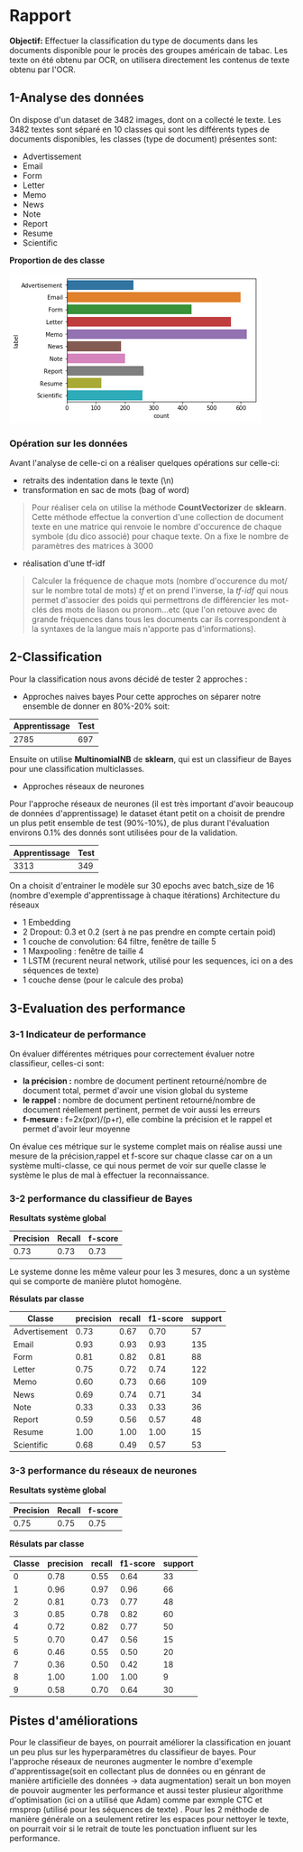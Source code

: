# Rapport

**Objectif:**
Effectuer la classification du type de documents dans les documents disponible pour le procès des groupes américain de tabac. Les texte on été obtenu par OCR, on utilisera directement les contenus de texte obtenu par l'OCR.

## 1-Analyse des données

On dispose d'un dataset de 3482 images, dont on a collecté le texte. Les 3482 textes sont séparé en 10 classes qui sont les différents types de documents disponibles, les classes (type de document) présentes sont:
* Advertissement
* Email
* Form
* Letter
* Memo
* News
* Note
* Report
* Resume
* Scientific


**Proportion de des classe**

![Image proportion de chaque classe](https://github.com/Rouen-NLP/final-lab-EstelleAlemy/blob/master/images/plot.png)

### Opération sur les données 

Avant l'analyse de celle-ci on a réaliser quelques opérations sur celle-ci:

* retraits des indentation dans le texte (\n)
* transformation en sac de mots (bag of word) 
>Pour réaliser cela on utilise la méthode **CountVectorizer** de **sklearn**. Cette méthode effectue la convertion d'une collection de document texte en une matrice qui renvoie le nombre d'occurence de chaque symbole (du dico associé) pour chaque texte. On a fixe le nombre de paramètres des matrices à 3000
* réalisation d'une tf-idf
>Calculer la fréquence de chaque mots (nombre d'occurence du mot/ sur le nombre total de mots) *tf* et on prend l'inverse, la *tf-idf* qui nous permet d'associer des poids qui permettrons de différencier les mot-clés des mots de liason ou pronom...etc (que l'on retouve avec de grande fréquences dans tous les documents car ils correspondent à la syntaxes de la langue mais n'apporte pas d'informations).

## 2-Classification

Pour la classification nous avons décidé de tester 2 approches :
* Approches naives bayes
Pour cette approches on séparer notre ensemble de donner en 80%-20% soit:

Apprentissage | Test
--------------|-------------------
2785 | 697

Ensuite on utilise **MultinomialNB** de **sklearn**, qui est un classifieur de Bayes pour une classification multiclasses.


* Approches réseaux de neurones

Pour l'approche réseaux de neurones (il est très important d'avoir beaucoup de données d'apprentissage) le dataset étant petit on a choisit de prendre un plus petit ensemble de test (90%-10%), de plus durant l'évaluation environs 0.1% des donnés sont utilisées pour de la validation.

Apprentissage | Test
--------------|-------------------
3313 | 349

On a choisit d'entrainer le modèle sur 30 epochs avec  batch_size de 16 (nombre d'exemple d'apprentissage à chaque itérations)
Architecture du réseaux
* 1 Embedding
* 2 Dropout: 0.3 et 0.2 (sert à ne pas prendre en compte certain poid)
* 1 couche de convolution: 64 filtre, fenêtre de taille 5
* 1 Maxpooling : fenêtre de taille 4
* 1 LSTM (recurent neural network, utilisé pour les sequences, ici on a des séquences de texte)
* 1 couche dense (pour le calcule des proba)
 
## 3-Evaluation des performance
### 3-1 Indicateur de performance

On évaluer différentes métriques pour correctement évaluer notre classifieur, celles-ci sont:
* **la précision :** nombre de document pertinent retourné/nombre de document total, permet d'avoir une vision global du systeme
* **le rappel :** nombre de document pertinent retourné/nombre de document réellement pertinent, permet de voir aussi les erreurs 
* **f-mesure :**  f=2x(pxr)/(p+r), elle combine la précision et le rappel et permet d'avoir leur moyenne

On évalue ces métrique sur le systeme complet mais on réalise aussi une mesure de la précision,rappel et f-score sur chaque classe car on a un système multi-classe, ce qui nous permet de voir sur quelle classe le système le plus de mal à effectuer la reconnaissance.

### 3-2 performance du classifieur de Bayes

**Resultats système global**

 Precision | Recall | f-score
-----------|--------|-----------
 0.73 | 0.73 | 0.73



Le systeme donne les même valeur pour les 3 mesures, donc a un système qui se comporte de manière plutot homogène.

**Résulats par classe**

   Classe    | precision  |  recall | f1-score  | support
-------------|------------|---------|-----------|--------------
Advertisement |0.73 | 0.67 |0.70 | 57
Email | 0.93 | 0.93 | 0.93 | 135
Form | 0.81 | 0.82 | 0.81  | 88
Letter | 0.75 | 0.72 |0.74 | 122
Memo | 0.60 | 0.73 | 0.66 |109
News | 0.69 | 0.74 |0.71  | 34
Note | 0.33 | 0.33 | 0.33 | 36
Report | 0.59 | 0.56 | 0.57 | 48
Resume | 1.00 | 1.00 | 1.00 | 15
Scientific | 0.68 | 0.49 | 0.57 | 53

### 3-3 performance du réseaux de neurones

**Resultats système global**

Precision | Recall | f-score
-----------|--------|-----------
 0.75 | 0.75 | 0.75

**Résulats par classe**

Classe  | precision | recall | f1-score | support
--------|-----------|--------|----------|------------
0 | 0.78  | 0.55  |   0.64   |   33
1 | 0.96 | 0.97  |   0.96   |   66
2 | 0.81 | 0.73  |   0.77   |   48
3 | 0.85 | 0.78  |   0.82   |   60
4 | 0.72 | 0.82  |   0.77   |   50
5 | 0.70 | 0.47  |   0.56   |   15
6 | 0.46 | 0.55  |   0.50   |   20
7 | 0.36 | 0.50  |   0.42   |   18
8 | 1.00 | 1.00  |   1.00   |   9
9 | 0.58 | 0.70  |   0.64   |   30



## Pistes d'améliorations

Pour le classifieur de bayes, on pourrait améliorer la classification en jouant un peu plus sur les hyperparamètres du classifieur de bayes.
Pour l'approche réseaux de neurones augmenter le nombre d'exemple d'apprentissage(soit en collectant plus de données ou en génrant de manière artificielle des données -> data augmentation) serait un bon moyen de pouvoir augmenter les performance et aussi tester plusieur algorithme d'optimisation (ici on a utilisé que Adam) comme par exmple CTC et rmsprop (utilisé pour les séquences de texte) .
Pour les 2 méthode de manière générale on a seulement retirer les espaces pour nettoyer le texte, on pourrait voir si le retrait de toute les ponctuation influent sur les performance.








